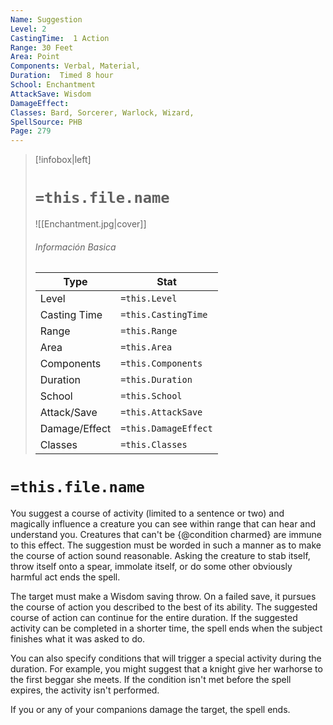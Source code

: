 ```yaml
---
Name: Suggestion
Level: 2
CastingTime:  1 Action 
Range: 30 Feet
Area: Point
Components: Verbal, Material, 
Duration:  Timed 8 hour
School: Enchantment
AttackSave: Wisdom
DamageEffect: 
Classes: Bard, Sorcerer, Warlock, Wizard, 
SpellSource: PHB
Page: 279
---
```


>[!infobox|left]
># `=this.file.name`
>![[Enchantment.jpg|cover]]
> ###### Información Basica
> Type |  Stat |
> ---|---|
> Level | `=this.Level` |
> Casting Time | `=this.CastingTime` |
> Range | `=this.Range` |
> Area | `=this.Area` |
> Components | `=this.Components` |
> Duration | `=this.Duration` |
> School | `=this.School` |
> Attack/Save | `=this.AttackSave` |
> Damage/Effect | `=this.DamageEffect` |
> Classes | `=this.Classes` |

# `=this.file.name`
You suggest a course of activity (limited to a sentence or two) and magically influence a creature you can see within range that can hear and understand you. Creatures that can&#x27;t be {@condition charmed} are immune to this effect. The suggestion must be worded in such a manner as to make the course of action sound reasonable. Asking the creature to stab itself, throw itself onto a spear, immolate itself, or do some other obviously harmful act ends the spell.

The target must make a Wisdom saving throw. On a failed save, it pursues the course of action you described to the best of its ability. The suggested course of action can continue for the entire duration. If the suggested activity can be completed in a shorter time, the spell ends when the subject finishes what it was asked to do.

You can also specify conditions that will trigger a special activity during the duration. For example, you might suggest that a knight give her warhorse to the first beggar she meets. If the condition isn&#x27;t met before the spell expires, the activity isn&#x27;t performed.

If you or any of your companions damage the target, the spell ends.



 


 


 


 


